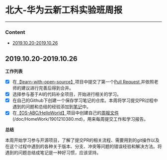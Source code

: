 
# 北大-华为云新工科实验班周报

---
### **Content**

- [2019.10.20-2019.10.26](20191020-20191026)


## 2019.10.20-2019.10.26

**工作列表**
- [x] 在[【learn-with-open-source】](https://github.com/zhuangbiaowei/learn-with-open-source)项目中提交了第一个[Pull Request](https://github.com/zhuangbiaowei/learn-with-open-source/pull/55),并依照老师的建议进行完善后得到合并。
- [x] 选择参与基于AI的代码补全项目，开始进行相关的学习。
- [x] 在自己的Github下创建一个保存学习笔记的仓库。本周将学习提交PR过程中遇到的问题和总结的经验添加到[笔记](https://github.com/YangShaw/LearningNotes/blob/master/notes/git.md)中。
- [x] 在[【OS-ABC/HelloWorld】](https://github.com/OS-ABC/HelloWorld)项目中创建自己的[周报文件](https://github.com/OS-ABC/HelloWorld/blob/master/doc/HomeWork/1901210380.md)(/doc/HomeWork/1901210380.md)，用来每周提交工作和学习报告。

**总结**

本周开始学习参与开源项目，了解了提交PR的相关流程、需要用到的git操作以及在这个过程中遇到的各种关于版本、分支、冲突等问题的错误经验和解决方法。将遇到的问题总结成笔记是一种好习惯，应该坚持。





